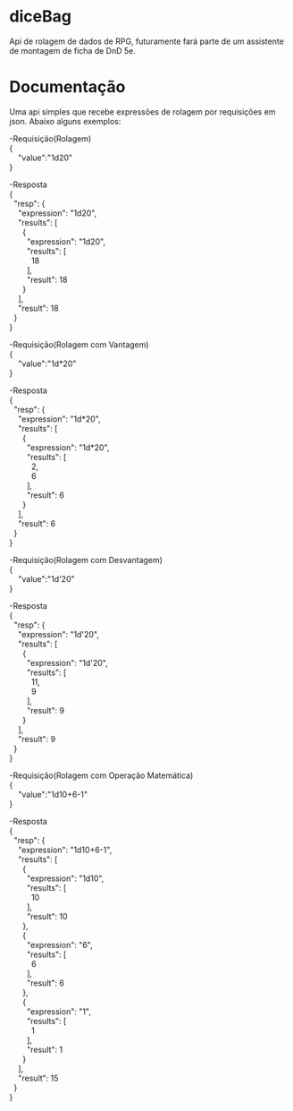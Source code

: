 # diceBag
Api de rolagem de dados de RPG, futuramente far&aacute; parte de um assistente de montagem de ficha de DnD 5e.</p>

# Documenta&ccedil;&atilde;o
Uma api simples que recebe express&otilde;es de rolagem por requisi&ccedil;&otilde;es em json. Abaixo alguns exemplos:</p>

<p>-Requisi&ccedil;&atilde;o(Rolagem) &nbsp; &nbsp; &nbsp; &nbsp; &nbsp; &nbsp; &nbsp; &nbsp; &nbsp; &nbsp; &nbsp; &nbsp; &nbsp; &nbsp; &nbsp; &nbsp; &nbsp; &nbsp; &nbsp; &nbsp; &nbsp; &nbsp; &nbsp;&nbsp;<br />
{<br />
&nbsp;&nbsp; &nbsp;&quot;value&quot;:&quot;1d20&quot;<br />
}</p>

<p>-Resposta<br />
{<br />
&nbsp; &quot;resp&quot;: {<br />
&nbsp; &nbsp; &quot;expression&quot;: &quot;1d20&quot;,<br />
&nbsp; &nbsp; &quot;results&quot;: [<br />
&nbsp; &nbsp; &nbsp; {<br />
&nbsp; &nbsp; &nbsp; &nbsp; &quot;expression&quot;: &quot;1d20&quot;,<br />
&nbsp; &nbsp; &nbsp; &nbsp; &quot;results&quot;: [<br />
&nbsp; &nbsp; &nbsp; &nbsp; &nbsp; 18<br />
&nbsp; &nbsp; &nbsp; &nbsp; ],<br />
&nbsp; &nbsp; &nbsp; &nbsp; &quot;result&quot;: 18<br />
&nbsp; &nbsp; &nbsp; }<br />
&nbsp; &nbsp; ],<br />
&nbsp; &nbsp; &quot;result&quot;: 18<br />
&nbsp; }<br />
}</p>

<p>-Requisi&ccedil;&atilde;o(Rolagem com Vantagem)<br />
{<br />
&nbsp;&nbsp; &nbsp;&quot;value&quot;:&quot;1d*20&quot;<br />
}</p>

<p>-Resposta<br />
{<br />
&nbsp; &quot;resp&quot;: {<br />
&nbsp; &nbsp; &quot;expression&quot;: &quot;1d*20&quot;,<br />
&nbsp; &nbsp; &quot;results&quot;: [<br />
&nbsp; &nbsp; &nbsp; {<br />
&nbsp; &nbsp; &nbsp; &nbsp; &quot;expression&quot;: &quot;1d*20&quot;,<br />
&nbsp; &nbsp; &nbsp; &nbsp; &quot;results&quot;: [<br />
&nbsp; &nbsp; &nbsp; &nbsp; &nbsp; 2,<br />
&nbsp; &nbsp; &nbsp; &nbsp; &nbsp; 6<br />
&nbsp; &nbsp; &nbsp; &nbsp; ],<br />
&nbsp; &nbsp; &nbsp; &nbsp; &quot;result&quot;: 6<br />
&nbsp; &nbsp; &nbsp; }<br />
&nbsp; &nbsp; ],<br />
&nbsp; &nbsp; &quot;result&quot;: 6<br />
&nbsp; }<br />
}</p>

<p>-Requisi&ccedil;&atilde;o(Rolagem com Desvantagem)<br />
{<br />
&nbsp;&nbsp; &nbsp;&quot;value&quot;:&quot;1d&#39;20&quot;<br />
}</p>

<p>-Resposta<br />
{<br />
&nbsp; &quot;resp&quot;: {<br />
&nbsp; &nbsp; &quot;expression&quot;: &quot;1d&#39;20&quot;,<br />
&nbsp; &nbsp; &quot;results&quot;: [<br />
&nbsp; &nbsp; &nbsp; {<br />
&nbsp; &nbsp; &nbsp; &nbsp; &quot;expression&quot;: &quot;1d&#39;20&quot;,<br />
&nbsp; &nbsp; &nbsp; &nbsp; &quot;results&quot;: [<br />
&nbsp; &nbsp; &nbsp; &nbsp; &nbsp; 11,<br />
&nbsp; &nbsp; &nbsp; &nbsp; &nbsp; 9<br />
&nbsp; &nbsp; &nbsp; &nbsp; ],<br />
&nbsp; &nbsp; &nbsp; &nbsp; &quot;result&quot;: 9<br />
&nbsp; &nbsp; &nbsp; }<br />
&nbsp; &nbsp; ],<br />
&nbsp; &nbsp; &quot;result&quot;: 9<br />
&nbsp; }<br />
}</p>

<p>-Requisi&ccedil;&atilde;o(Rolagem com Opera&ccedil;&atilde;o Matem&aacute;tica)<br />
{<br />
&nbsp;&nbsp; &nbsp;&quot;value&quot;:&quot;1d10+6-1&quot;<br />
}</p>

<p>-Resposta<br />
{<br />
&nbsp; &quot;resp&quot;: {<br />
&nbsp; &nbsp; &quot;expression&quot;: &quot;1d10+6-1&quot;,<br />
&nbsp; &nbsp; &quot;results&quot;: [<br />
&nbsp; &nbsp; &nbsp; {<br />
&nbsp; &nbsp; &nbsp; &nbsp; &quot;expression&quot;: &quot;1d10&quot;,<br />
&nbsp; &nbsp; &nbsp; &nbsp; &quot;results&quot;: [<br />
&nbsp; &nbsp; &nbsp; &nbsp; &nbsp; 10<br />
&nbsp; &nbsp; &nbsp; &nbsp; ],<br />
&nbsp; &nbsp; &nbsp; &nbsp; &quot;result&quot;: 10<br />
&nbsp; &nbsp; &nbsp; },<br />
&nbsp; &nbsp; &nbsp; {<br />
&nbsp; &nbsp; &nbsp; &nbsp; &quot;expression&quot;: &quot;6&quot;,<br />
&nbsp; &nbsp; &nbsp; &nbsp; &quot;results&quot;: [<br />
&nbsp; &nbsp; &nbsp; &nbsp; &nbsp; 6<br />
&nbsp; &nbsp; &nbsp; &nbsp; ],<br />
&nbsp; &nbsp; &nbsp; &nbsp; &quot;result&quot;: 6<br />
&nbsp; &nbsp; &nbsp; },<br />
&nbsp; &nbsp; &nbsp; {<br />
&nbsp; &nbsp; &nbsp; &nbsp; &quot;expression&quot;: &quot;1&quot;,<br />
&nbsp; &nbsp; &nbsp; &nbsp; &quot;results&quot;: [<br />
&nbsp; &nbsp; &nbsp; &nbsp; &nbsp; 1<br />
&nbsp; &nbsp; &nbsp; &nbsp; ],<br />
&nbsp; &nbsp; &nbsp; &nbsp; &quot;result&quot;: 1<br />
&nbsp; &nbsp; &nbsp; }<br />
&nbsp; &nbsp; ],<br />
&nbsp; &nbsp; &quot;result&quot;: 15<br />
&nbsp; }<br />
}<br />
&nbsp;</p>

